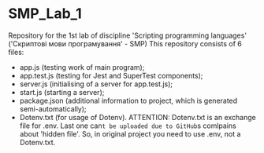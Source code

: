 # SMP_Lab_1
Repository for the 1st lab of discipline 'Scripting programming languages' ('Скриптові мови програмування' - SMP)
This repository consists of 6 files:
- app.js (testing work of main program);
- app.test.js (testing for Jest and SuperTest components);
- server.js (initialising of a server for app.test.js);
- start.js (starting a server);
- package.json (additional information to project, which is generated semi-automatically);
- Dotenv.txt (for usage of Dotenv).
ATTENTION: Dotenv.txt is an exchange file for .env. Last one can`t be uploaded due to GitHub`s comlpains about 'hidden file'. So, in original project you need to use .env, not a Dotenv.txt.
